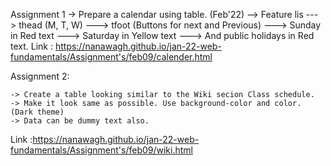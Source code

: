 Assignment 1
     -> Prepare a calendar using table. (Feb'22) --> Feature lis
      ---> thead (M, T, W) 
      ---> tfoot (Buttons for next and Previous) 
      ---> Sunday in Red text
      ---> Saturday in Yellow text
      ---> And public holidays in Red text.
Link : https://nanawagh.github.io/jan-22-web-fundamentals/Assignment's/feb09/calender.html


Assignment 2:

    -> Create a table looking similar to the Wiki secion Class schedule. 
    -> Make it look same as possible. Use background-color and color. (Dark theme) 
    -> Data can be dummy text also.
Link :https://nanawagh.github.io/jan-22-web-fundamentals/Assignment's/feb09/wiki.html
